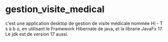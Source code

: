 # gestion_visite_medical
c'est une application desktop de gestion de visite médicale nommée Hi - T s a b o, en utilisant le Framework Hibernate de java, et la librarie JavaFx 17. Le jdk est de version 17 aussi.

